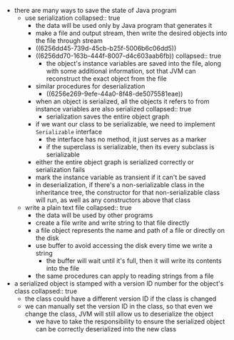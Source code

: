 - there are many ways to save the state of Java program
	- use serialization
	  collapsed:: true
		- the data will be used only by Java program that generates it
		- make a file and output stream, then write the desired objects into the file through stream
		- ((6256dd45-739d-45cb-b25f-5006b6c06dd5))
		- ((6256dd70-163b-444f-8007-d4c603aab6fb))
		  collapsed:: true
			- the object's instance variables are saved into the file, along with some additional information, sot that JVM can reconstruct the exact object from the file
		- similar procedures for deserialization
			- ((6256e269-9efe-44a0-8f48-de5075581eae))
		- when an object is serialized, all the objects it refers to from instance variables are also serialized
		  collapsed:: true
			- serialization saves the entire object graph
		- if we want our class to be serializable, we need to implement `Serializable` interface
			- the interface has no method, it just serves as a marker
			- if the superclass is serializable, then its every subclass is serializable
		- either the entire object graph is serialized correctly or serialization fails
		- mark the instance variable as transient if it can't be saved
		- in deserialization, if there's a non-serializable class in the inheritance tree, the constructor for that non-serializable class will run, as well as any constructors above that class
	- write a plain text file
	  collapsed:: true
		- the data will be used by other programs
		- create a file write and write string to that file directly
		- a file object represents the name and path of a file or directly on the disk
		- use buffer to avoid accessing the disk every time we write a string
			- the buffer will wait until it's full, then it will write its contents into the file
		- the same procedures can apply to reading strings from a file
- a serialized object is stamped with a version ID number for the object's class
  collapsed:: true
	- the class could have a different version ID if the class is changed
	- we can manually set the version ID in the class, so that even we change the class, JVM will still allow us to deserialize the object
		- we have to take the responsibility to ensure the serialized object can be correctly deserialized into the new class